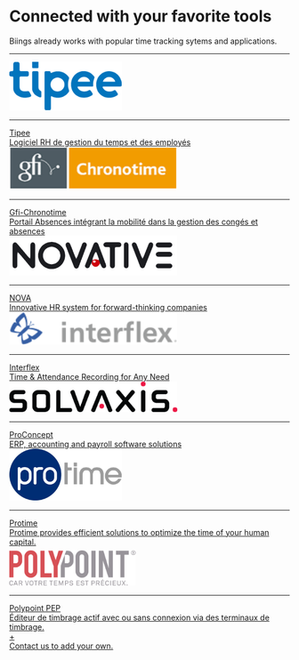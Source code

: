 <div class="container wrapper">
    <h1 class="title is-2 has-text-centered is-spaced">Connected with your favorite tools</h1>
    <div class="subtitle is-5 has-text-centered has-text-grey-darker">Biings already works with popular time tracking sytems and applications. </div>

---

<div class="tile is-ancestor has-text-centered">
    <div class="tile is-3 is-parent">
        <a href="https://www.tipee.ch/" class="box is-bordered is-link" target="blank">
            <img src="media/logo_tipee.png" alt="tipee" width="40%" /><hr class="is-smaller">
            <div class="title is-6">Tipee</div>
            <div class="subtitle is-size-7 has-text-grey-dark">Logiciel RH de gestion du temps et des employés</div>
        </a>
    </div>
    <div class="tile is-3 is-parent">
        <a href="https://gfi.world/fr-fr/edition-de-logiciels/temps-activites-gestion-des-risques-professionnels/offre_logiciel/48-gfi-chronotime-temps-activites" class="box is-bordered is-link" target="blank">
            <img src="media/logo_chronotime.png" alt="tipee" width="60%" /><hr class="is-smaller">
            <div class="title is-6">Gfi-Chronotime</div>
            <div class="subtitle is-size-7 has-text-grey-dark">Portail Absences intégrant la mobilité dans la gestion des congés et absences</div>
        </a>
    </div>
    <div class="tile is-3 is-parent">
        <a href="https://www.novative.com/en/time-and-attendance/" class="box is-bordered is-link" target="blank">
            <img src="media/logo_nova.png" alt="tipee" width="60%" /><hr class="is-smaller">
            <div class="title is-6">NOVA</div>
            <div class="subtitle is-size-7 has-text-grey-dark">Innovative HR system for forward-thinking companies</div>
        </a>
    </div>
    <div class="tile is-3 is-parent">
        <a href="https://www.interflex.de/en/solutions/time-management.html" class="box is-bordered is-link" target="blank">
            <img src="media/logo_interflex.png" alt="tipee" width="60%" /><hr class="is-smaller">
            <div class="title is-6">Interflex</div>
            <div class="subtitle is-size-7 has-text-grey-dark">Time & Attendance Recording for Any Need</div>
        </a>
    </div>
</div>
<div class="tile is-ancestor has-text-centered">
    <div class="tile is-3 is-parent">
        <a href="https://www.solvaxis.com/en/software/cloud-overview" class="box is-bordered is-link" target="blank">
            <img src="media/logo_solvaxis.png" alt="tipee" width="60%" /><hr class="is-smaller">
            <div class="title is-6">ProConcept</div>
            <div class="subtitle is-size-7 has-text-grey-dark">ERP, accounting and payroll software solutions</div>
        </a>
    </div>
    <div class="tile is-3 is-parent">
        <a href="http://www.protime.eu" class="box is-bordered is-link" target="blank">
            <img src="media/logo_protime.png" alt="protime" width="40%" /><hr class="is-smaller">
            <div class="title is-6">Protime</div>
            <div class="subtitle is-size-7 has-text-grey-dark">Protime provides efficient solutions to optimize the time of your human capital.</div>
        </a>
    </div>
    <div class="tile is-3 is-parent">
        <a href="https://fr.polypoint.ch/content/planification-des-horaires" class="box is-bordered is-link" target="blank">
            <img src="media/logo_polypoint.png" alt="polypoint" width="45%" style="margin-top: 6px;" /><hr class="is-smaller">
            <div class="title is-6">Polypoint PEP</div>
            <div class="subtitle is-size-7 has-text-grey-dark">Éditeur de timbrage actif avec ou sans connexion via des terminaux de timbrage.</div>
        </a>
    </div>
    <div class="tile is-3 is-parent">
        <a href="https://www.biings.com/contact" class="box is-bordered is-link">
            <div class="title is-1 has-text-weight-light is-spaced has-text-grey-light">+</div>
            <div class="subtitle is-size-7 has-text-grey-dark">Contact us to add your own.<br></div>
        </a>
    </div>
</div>
</div>